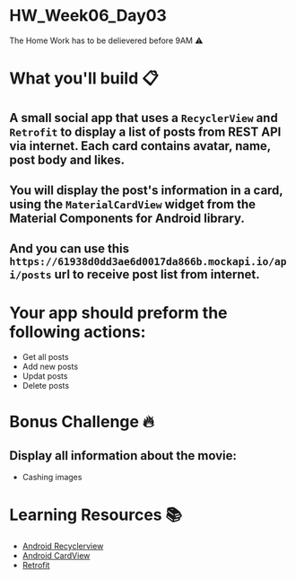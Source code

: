 # HW_Week06_Day03
The Home Work has to be delievered before 9AM ⚠️
# What you'll build 📋
## A small social app that uses a `RecyclerView` and `Retrofit` to display a list of posts from REST API  via internet. Each card contains avatar, name, post body and likes.

## You will display the post's information in a card, using the `MaterialCardView` widget from the Material Components for Android library.
## And you can use this `https://61938d0dd3ae6d0017da866b.mockapi.io/api/posts` url to receive post list from internet.
# Your app should preform the following actions:
- Get all posts
- Add new posts
- Updat posts
- Delete posts


# Bonus Challenge 🔥
## Display all information about the movie:
- Cashing images


# Learning Resources  📚
* [Android Recyclerview](https://developer.android.com/guide/topics/ui/layout/recyclerview)
* [Android CardView](https://developer.android.com/guide/topics/ui/layout/cardview)
* [Retrofit](https://square.github.io/retrofit/)
